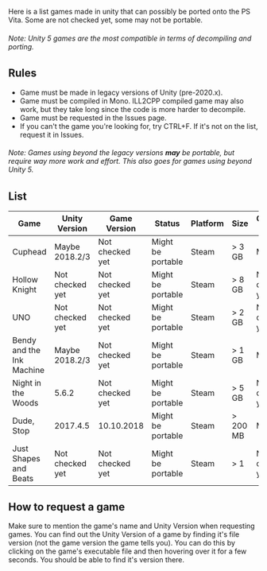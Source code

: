 Here is a list games made in unity that can possibly be ported onto the PS Vita. Some are not checked yet, some may not be portable.
###### Note: Unity 5 games are the most compatible in terms of decompiling and porting.

## Rules
- Game must be made in legacy versions of Unity (pre-2020.x).
- Game must be compiled in Mono. ILL2CPP compiled game may also work, but they take long since the code is more harder to decompile.
- Game must be requested in the Issues page.
- If you can't the game you're looking for, try CTRL+F. If it's not on the list, request it in Issues.

###### Note: Games using beyond the legacy versions **may** be portable, but require way more work and effort. This also goes for games using beyond Unity 5.

## List

| Game                                    | Unity Version    | Game Version       | Status              | Platform       | Size                 | Compiled in...  |
|-----------------------------------------|------------------|--------------------|---------------------|----------------|----------------------|-----------------|
| Cuphead                                 | Maybe 2018.2/3   | Not checked yet    | Might be portable   | Steam          | > 3 GB               | Mono            |
| Hollow Knight                           | Not checked yet  | Not checked yet    | Might be portable   | Steam          | > 8 GB               | Not checked yet |
| UNO                                     | Not checked yet  | Not checked yet    | Might be portable   | Steam          | > 2 GB               | Not checked yet |
| Bendy and the Ink Machine               | Maybe 2018.2/3   | Not checked yet    | Might be portable   | Steam          | > 1 GB               | Mono            |
| Night in the Woods                      | 5.6.2            | Not checked yet    | Might be portable   | Steam          | > 5 GB               | Not checked yet |
| Dude, Stop                              | 2017.4.5         | 10.10.2018         | Might be portable   | Steam          | > 200 MB             | Mono            |
| Just Shapes and Beats                   | Not checked yet  | Not checked yet    | Might be portable   | Steam          | > 1                  | Not checked yet |

## How to request a game
Make sure to mention the game's name and Unity Version when requesting games. You can find out the Unity Version of a game by finding it's file version (not the game version the game tells you). You can do this by clicking on the game's executable file and then hovering over it for a few seconds. You should be able to find it's version there.
